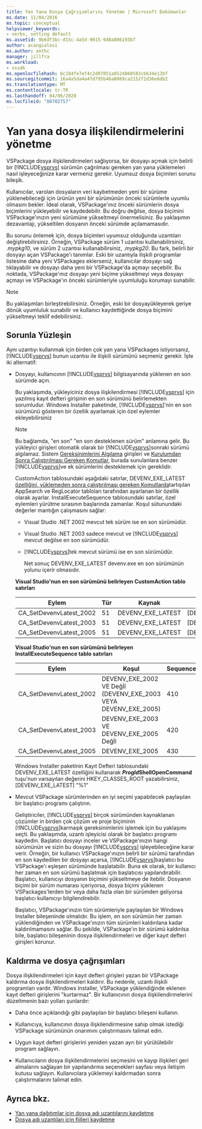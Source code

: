 ```yaml
---
title: Yan Yana Dosya Çağrışımlarını Yönetme | Microsoft Dokümanlar
ms.date: 11/04/2016
ms.topic: conceptual
helpviewer_keywords:
- verbs, setting default
ms.assetid: 9b6df3bc-d15c-4a5d-9015-948a806193b7
author: acangialosi
ms.author: anthc
manager: jillfra
ms.workload:
- vssdk
ms.openlocfilehash: 6c284fe7ef4c2d07051a8524860583cb634e13bf
ms.sourcegitcommit: 16a4a5da4a4fd795b46a0869ca2152f2d36e6db2
ms.translationtype: MT
ms.contentlocale: tr-TR
ms.lasthandoff: 04/06/2020
ms.locfileid: "80702757"
---
```

# <a name="manage-side-by-side-file-associations"></a>Yan yana dosya ilişkilendirmelerini yönetme

VSPackage dosya ilişkilendirmeleri sağlıyorsa, bir dosyayı açmak için belirli bir [!INCLUDE[vsprvs](../code-quality/includes/vsprvs_md.md)] sürümün çağrılması gereken yan yana yüklemeleri nasıl işleyeceğinize karar vermeniz gerekir. Uyumsuz dosya biçimleri sorunu bileşik.

Kullanıcılar, varolan dosyaların veri kaybetmeden yeni bir sürüme yüklenebileceği için ürünün yeni bir sürümünün önceki sürümlerle uyumlu olmasını bekler. İdeal olarak, VSPackage'ınız önceki sürümlerin dosya biçimlerini yükleyebilir ve kaydedebilir. Bu doğru değilse, dosya biçimini VSPackage'ınızın yeni sürümüne yükseltmeyi önermelisiniz. Bu yaklaşımın dezavantajı, yükseltilen dosyanın önceki sürümde açılamamasıdır.

Bu sorunu önlemek için, dosya biçimleri uyumsuz olduğunda uzantıları değiştirebilirsiniz. Örneğin, VSPackage sürüm 1 uzantısı kullanabilirsiniz, *.mypkg10*, ve sürüm 2 uzantısı kullanabilirsiniz, *.mypkg20*. Bu fark, belirli bir dosyayı açan VSPackage'ı tanımlar. Eski bir uzantıyla ilişkili programlar listesine daha yeni VSPackages eklerseniz, kullanıcılar dosyayı sağ tıklayabilir ve dosyayı daha yeni bir VSPackage'da açmayı seçebilir. Bu noktada, VSPackage'ınız dosyayı yeni biçime yükseltmeyi veya dosyayı açmayı ve VSPackage'ın önceki sürümleriyle uyumluluğu korumayı sunabilir.

> [!NOTE]
> Bu yaklaşımları birleştirebilirsiniz. Örneğin, eski bir dosyayükleyerek geriye dönük uyumluluk sunabilir ve kullanıcı kaydettiğinde dosya biçimini yükseltmeyi teklif edebilirsiniz.

## <a name="face-the-problem"></a>Sorunla Yüzleşin

Aynı uzantıyı kullanmak için birden çok yan yana VSPackages istiyorsanız, [!INCLUDE[vsprvs](../code-quality/includes/vsprvs_md.md)] bunun uzantısı ile ilişkili sürümünü seçmeniz gerekir. İşte iki alternatif:

- Dosyayı, kullanıcının [!INCLUDE[vsprvs](../code-quality/includes/vsprvs_md.md)] bilgisayarında yüklenen en son sürümde açın.

   Bu yaklaşımda, yükleyiciniz dosya ilişkilendirmesi [!INCLUDE[vsprvs](../code-quality/includes/vsprvs_md.md)] için yazılmış kayıt defteri girişinin en son sürümünü belirlemekten sorumludur. Windows Installer paketinde, [!INCLUDE[vsprvs](../code-quality/includes/vsprvs_md.md)]'nin en son sürümünü gösteren bir özellik ayarlamak için özel eylemler ekleyebilirsiniz

  > [!NOTE]
  > Bu bağlamda, "en son" "en son desteklenen sürüm" anlamına gelir. Bu yükleyici girişleri otomatik olarak bir [!INCLUDE[vsprvs](../code-quality/includes/vsprvs_md.md)]sonraki sürümü algılamaz. Sistem [Gereksinimlerini Algılama](../extensibility/internals/detecting-system-requirements.md) girişleri ve [Kurulumdan Sonra Çalıştırılması Gereken Komutlar,](../extensibility/internals/commands-that-must-be-run-after-installation.md) burada sunulanlara benzer [!INCLUDE[vsprvs](../code-quality/includes/vsprvs_md.md)]ve ek sürümlerini desteklemek için gereklidir.

   CustomAction tablosundaki aşağıdaki satırlar, DEVENV_EXE_LATEST [özelliğini, yüklemeden sonra çalıştırılması gereken Komutlarda](../extensibility/internals/commands-that-must-be-run-after-installation.md)tartışılan AppSearch ve RegLocator tabloları tarafından ayarlanan bir özellik olarak ayarlar. InstallExecuteSequence tablosundaki satırlar, özel eylemleri yürütme sırasının başlarında zamanlar. Koşul sütunundaki değerler mantığın çalışmasını sağlar:

  - Visual Studio .NET 2002 mevcut tek sürüm ise en son sürümüdür.

  - Visual Studio .NET 2003 sadece mevcut ve [!INCLUDE[vsprvs](../code-quality/includes/vsprvs_md.md)] mevcut değilse en son sürümüdür.

  - [!INCLUDE[vsprvs](../code-quality/includes/vsprvs_md.md)]tek mevcut sürümü ise en son sürümüdür.

    Net sonuç DEVENV_EXE_LATEST devenv.exe en son sürümünün yolunu içerir olmasıdır.

  **Visual Studio'nun en son sürümünü belirleyen CustomAction tablo satırları**

  |Eylem|Tür|Kaynak|Hedef|
  |------------|----------|------------|------------|
  |CA_SetDevenvLatest_2002|51|DEVENV_EXE_LATEST|[DEVENV_EXE_2002]|
  |CA_SetDevenvLatest_2003|51|DEVENV_EXE_LATEST|[DEVENV_EXE_2003]|
  |CA_SetDevenvLatest_2005|51|DEVENV_EXE_LATEST|[DEVENV_EXE_2005]|

  **Visual Studio'nun en son sürümünü belirleyen InstallExecuteSequence tablo satırları**

  |Eylem|Koşul|Sequence|
  |------------|---------------|--------------|
  |CA_SetDevenvLatest_2002|DEVENV_EXE_2002 VE Değİl (DEVENV_EXE_2003 VEYA DEVENV_EXE_2005)|410|
  |CA_SetDevenvLatest_2003|DEVENV_EXE_2003 VE DEVENV_EXE_2005 Değİl|420|
  |CA_SetDevenvLatest_2005|DEVENV_EXE_2005|430|

   Windows Installer paketinin Kayıt Defteri tablosundaki DEVENV_EXE_LATEST özelliğini kullanarak ***ProgId*ShellOpenCommand** tuşu'nun varsayılan değerini HKEY_CLASSES_ROOT yazabilirsiniz, [DEVENV_EXE_LATEST] "%1"

- Mevcut VSPackage sürümlerinden en iyi seçimi yapabilecek paylaşılan bir başlatıcı programı çalıştırın.

   Geliştiriciler, [!INCLUDE[vsprvs](../code-quality/includes/vsprvs_md.md)] birçok sürümünden kaynaklanan çözümler in birden çok çözüm ve proje biçiminin [!INCLUDE[vsprvs](../code-quality/includes/vsprvs_md.md)]karmaşık gereksinimlerini işlemek için bu yaklaşımı seçti. Bu yaklaşımda, uzantı işleyicisi olarak bir başlatıcı programı kaydedin. Başlatıcı dosyayı inceler ve VSPackage'ınızın hangi sürümünün ve sizin bu dosyayı [!INCLUDE[vsprvs](../code-quality/includes/vsprvs_md.md)] işleyebileceğine karar verir. Örneğin, bir kullanıcı VSPackage'ınızın belirli bir sürümü tarafından en son kaydedilen bir dosyayı açarsa, [!INCLUDE[vsprvs](../code-quality/includes/vsprvs_md.md)]başlatıcı bu VSPackage'ı eşleşen sürümünde başlatabilir. Buna ek olarak, bir kullanıcı her zaman en son sürümü başlatmak için başlatıcısı yapılandırabilir. Başlatıcı, kullanıcıyı dosyanın biçimini yükseltmeye de itebilir. Dosyanın biçimi bir sürüm numarası içeriyorsa, dosya biçimi yüklenen VSPackages'lerden bir veya daha fazla olan bir sürümden geliyorsa başlatıcı kullanıcıyı bilgilendirebilir.

   Başlatıcı, VSPackage'ınızın tüm sürümleriyle paylaşılan bir Windows Installer bileşeninde olmalıdır. Bu işlem, en son sürümün her zaman yüklendiğinden ve VSPackage'ınızın tüm sürümleri kaldırılana kadar kaldırılmamasını sağlar. Bu şekilde, VSPackage'ın bir sürümü kaldırılsa bile, başlatıcı bileşeninin dosya ilişkilendirmeleri ve diğer kayıt defteri girişleri korunur.

## <a name="uninstall-and-file-associations"></a>Kaldırma ve dosya çağrışımları

Dosya ilişkilendirmeleri için kayıt defteri girişleri yazan bir VSPackage kaldırma dosya ilişkilendirmeleri kaldırır. Bu nedenle, uzantı ilişkili programları vardır. Windows Installer, VSPackage yüklendiğinde eklenen kayıt defteri girişlerini "kurtarmaz". Bir kullanıcının dosya ilişkilendirmelerini düzeltmenin bazı yolları şunlardır:

- Daha önce açıklandığı gibi paylaşılan bir başlatıcı bileşeni kullanın.

- Kullanıcıya, kullanıcının dosya ilişkilendirmesine sahip olmak istediği VSPackage sürümünün onarımını çalıştırmasını talimat edin.

- Uygun kayıt defteri girişlerini yeniden yazan ayrı bir yürütülebilir program sağlayın.

- Kullanıcıların dosya ilişkilendirmelerini seçmesini ve kayıp ilişkileri geri almalarını sağlayan bir yapılandırma seçenekleri sayfası veya iletişim kutusu sağlayın. Kullanıcılara yüklemeyi kaldırmadan sonra çalıştırmalarını talimat edin.

## <a name="see-also"></a>Ayrıca bkz.

- [Yan yana dağıtımlar için dosya adı uzantılarını kaydetme](../extensibility/registering-file-name-extensions-for-side-by-side-deployments.md)
- [Dosya adı uzantıları için fiilleri kaydetme](../extensibility/registering-verbs-for-file-name-extensions.md)
